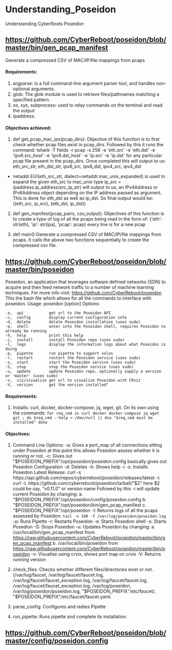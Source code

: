 # Understanding_Poseidon
Understanding CyberRoots Poseidon
## https://github.com/CyberReboot/poseidon/blob/master/bin/gen_pcap_manifest
Generate a compressed CSV of MAC/IP/file mappings from pcaps
#### Requirements:
1. argparse: Is a full command-line argument parser tool, and handles non-optional arguments.
2. glob:     The glob module is used to retrieve files/pathnames matching a specified pattern.
3. os, sys, subprocess: used to relay commands on the terminal and read the output
4. ipaddress:
#### Objectives achieved:
1. def get_pcap_mac_ips(pcap_dirs): Objective of this function is to first check whether pcap files exist in pcap_dirs. Followed by this it runs the command: tshark -T fields -r pcap -s 256 -e 'eth.src' -e 'eth.dst' -e 'ipv6.src_host' -e 'ipv6.dst_host' -e 'ip.src' -e 'ip.dst' for any particular pcap file present in the pcap_dirs.
Once completed this will output to us: eth_src_str, eth_dst_str, ipv6_src, ipv6_dst, ipv4_src, ipv4_dst
* netaddr.EUI(eth_src_str, dialect=netaddr.mac_unix_expanded) is used to expand the given eth_src to mac_unix type
ip_src = ipaddress.ip_address(src_ip_str) will output to us, an IPv4Address or IPv6Address object depending on the IP address passed as argument.
This is done for eth_dst as well as ip_dst.
So final output would be: ((eth_src, ip_src), (eth_dst, ip_dst))

2. def gen_manifest(pcap_pairs, csv_output): Objectives of this function is to create a type of log of all the pcaps being read in the form of: {'eth': str(eth), 'ip': str(ipa), 'pcap': pcap} every line is for a new pcap

3. def main():Generate a compressed CSV of MAC/IP/file mappings from pcaps. It calls the above two functions sequentially to create the compressed csv file.

## https://github.com/CyberReboot/poseidon/blob/master/bin/poseidon
Poseidon, an application that leverages software defined networks (SDN) to acquire and then feed network traffic to a number of machine learning techniques. For more info visit: https://github.com/CyberReboot/poseidon
This the bash file which allows for all the commands to interface with poseidon.
Usage: poseidon [option]
Options:

    -a,  api           get url to the Poseidon API
    -c,  config        display current configuration info
    -d,  delete        delete Poseidon installation (uses sudo)
    -e,  shell         enter into the Poseidon shell, requires Poseidon to already be running
    -h,  help          print this help
    -i,  install       install Poseidon repo (uses sudo)
    -l,  logs          display the information logs about what Poseidon is doing
    -p,  pipette       run pipette to support volos
    -r,  restart       restart the Poseidon service (uses sudo)
    -s,  start         start the Poseidon service (uses sudo)
    -S,  stop          stop the Poseidon service (uses sudo)
    -u,  update        update Poseidon repo, optionally supply a version or 'master' (uses sudo)
    -v,  viz/visualize get url to visualize Poseidon with CRviz
    -V,  version       get the version installed"
    
    
#### Requirements:
1. Installs: curl, docker, docker-compose, jq, wget, git. On its own using the commands:
`
for req_cmd in curl docker docker-compose jq wget git ; do
            $req_cmd --help > /dev/null || die "$req_cmd must be installed"
    done
`
#### Objectives:
1. Command Line Options:
-a: Gives a port_map of all connections sitting under Poseidon at this point this allows Poseidon assess whether it is running or not.
-c: Gives out "$POSEIDON_PREFIX"/opt/poseidon/poseidon.config basically gives out Poseidon Configuration
-d: Deletes
-h: Shows help
-i -z: Installs Poseidon Latest Release: curl -s https://api.github.com/repos/cyberreboot/poseidon/releases/latest
-i: curl -L https://github.com/cyberreboot/poseidon/tarball/"$2" here $2 could be say, "v0.11.0" or version name
Followed by this -i will update current Poseidon by changing:
a. "$POSEIDON_PREFIX"/opt/poseidon/config/poseidon.config
b. "$POSEIDON_PREFIX"/opt/poseidon/bin/gen_pcap_manifest
c. "$POSEIDON_PREFIX"/opt/poseidon
-l: Returns logs of all the pcaps assessed by Poseidon: `tail -n 100 -f /var/log/poseidon/poseidon.log`
-p: Runs Pipette
-r: Restarts Poseidon
-e: Starts Posedion shell
-s: Starts Posedion
-S: Stops Poseidon
-u: Updates Poseidon by changing:
a. /usr/local/bin/gen_pcap_manifest from https://raw.githubusercontent.com/CyberReboot/poseidon/master/bin/gen_pcap_manifest
b. /usr/local/bin/poseidon from https://raw.githubusercontent.com/CyberReboot/poseidon/master/bin/poseidon
-v: Visualise using crvix, shows port map on crvix 
-V: Returns running version

2. check_files:
Checks whether different files/directories exist or not. (/var/log/faucet, /var/log/faucet/faucet.log, /var/log/faucet/faucet_exception.log, /var/log/faucet/faucet.log, /var/log/faucet/faucet_exception.log, /var/log/poseidon, /var/log/poseidon/poseidon.log, "$POSEIDON_PREFIX"/etc/faucet/, "$POSEIDON_PREFIX"/etc/faucet/faucet.yaml.

3. parse_config:
Configures and redies Pipette

4. run_pipette:
Runs pipette and complete its installation

## https://github.com/CyberReboot/poseidon/blob/master/config/poseidon.config


